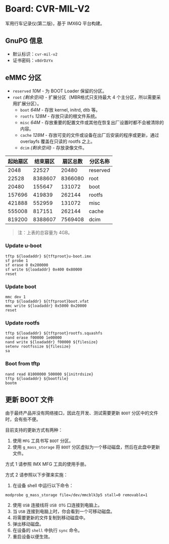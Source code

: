 # Board: CVR-MIL-V2

军用行车记录仪(第二版)，基于 IMX6Q 平台构建。

## GnuPG 信息

- 默认标识：`cvr-mil-v2`
- 证书密码：`v8drDzYx`

## eMMC 分区

- `reserved` *10M* - 为 BOOT Loader 保留的分区。
- `root` *(剩余空间)* - 扩展分区（MBR格式只支持最大 4 个主分区，所以需要采用扩展分区）。
  - `boot` *64M* - 存放 kernel, initrd, dtb 等。
  - `rootfs` *128M* - 存放只读的根文件系统。
  - `misc` *64M* - 存放重要的配置文件或其他在恢复出厂设置时都不会被清除的内容。
  - `cache` *128M* - 存放可变的文件或设备在出厂后安装的程序或更新，通过 overlayfs 覆盖在只读的 rootfs 之上。
  - `dcim` *(剩余空间)* - 存放录像文件。


起始扇区 | 结束扇区 | 扇区总数 | 分区名称
---------|----------|----------|---------
2048     | 22527    | 20480    | reserved
22528    | 8388607  | 8366080  | root
20480    | 155647   | 131072   | boot
157696   | 419839   | 262144   | rootfs
421888   | 552959   | 131072   | misc
555008   | 817151   | 262144   | cache
819200   | 8388607  | 7569408  | dcim

> 注：上表的总容量为 4GB。

### Update u-boot

```
tftp ${loadaddr} ${tftproot}u-boot.imx
sf probe 1
sf erase 0 0x200000
sf write ${loadaddr} 0x400 0x80000
reset 
```

### Update boot

```
mmc dev 1
tftp ${loadaddr} ${tftproot}boot.vfat
mmc write ${loadaddr} 0x5000 0x20000
reset
```

### Update rootfs

```
tftp ${loadaddr} ${tftproot}rootfs.squashfs
nand erase f00000 1e00000
nand write ${loadaddr} f00000 ${filesize}
setenv rootfssize ${filesize}
sa
```

### Boot from tftp

```
nand read 81000000 500000 ${initrdsize}
tftp ${loadaddr} ${bootfile}
bootm
```

## 更新 BOOT 文件

由于最终产品并没有网络接口，因此在开发、测试需要更新 `BOOT` 分区中的文件时，会有些不便。

目前支持的更新方式有两种：

1. 使用 `MFG` 工具书写 `BOOT` 分区。
2. 使用 `g_mass_storage` 将 `BOOT` 分区虚拟为一个移动磁盘，然后在此盘中更新文件。

方式 1 请参照 IMX MFG 工具的使用手册。

方式 2 请参照以下步骤来实施：

1. 在设备 shell 中运行以下命令：

```sh
modprobe g_mass_storage file=/dev/mmcblk3p5 stall=0 removable=1
```

2. 使用 `USB` 连接线将 `USB OTG` 口连接到电脑上。
3. 当 `USB` 连接到电脑上时，你会看到一个可移动磁盘。
4. 将需要更新的文件复制到移动磁盘中。
5. 弹出移动磁盘。
6. 在设备的 `shell` 中执行 `sync` 命令。
7. 重启设备以便生效。

